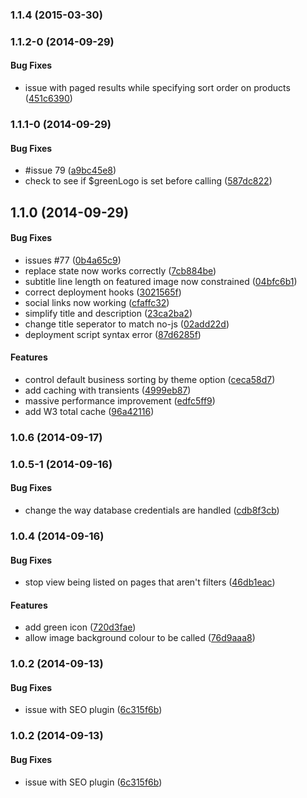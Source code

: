 <a name="1.1.4"></a>
### 1.1.4 (2015-03-30)


<a name="1.1.2-0"></a>
### 1.1.2-0 (2014-09-29)


#### Bug Fixes

* issue with paged results while specifying sort order on products ([451c6390](https://craigmdennis@bitbucket.org/simplebitdesign/localwhistler.com/commit/451c6390f8853a71bd3d59f5c342f7a423b82ac5))


<a name="1.1.1-0"></a>
### 1.1.1-0 (2014-09-29)


#### Bug Fixes

* #issue 79 ([a9bc45e8](https://craigmdennis@bitbucket.org/simplebitdesign/localwhistler.com/commit/a9bc45e87c73f59dbaf3e99b6f8762b0b3b959d2))
* check to see if $greenLogo is set before calling ([587dc822](https://craigmdennis@bitbucket.org/simplebitdesign/localwhistler.com/commit/587dc822f339d0249d04e62de8211a6b32177bff))


<a name="1.1.0"></a>
## 1.1.0 (2014-09-29)


#### Bug Fixes

* issues #77 ([0b4a65c9](https://craigmdennis@bitbucket.org/simplebitdesign/localwhistler.com/commit/0b4a65c99b61c60f4597567abbb665cc9a81b7aa))
* replace state now works correctly ([7cb884be](https://craigmdennis@bitbucket.org/simplebitdesign/localwhistler.com/commit/7cb884be5c615a0879aba43c309a1ff86f3b24d5))
* subtitle line length on featured image now constrained ([04bfc6b1](https://craigmdennis@bitbucket.org/simplebitdesign/localwhistler.com/commit/04bfc6b171d0f4c90ca04c9367b3b1db939c31c7))
* correct deployment hooks ([3021565f](https://craigmdennis@bitbucket.org/simplebitdesign/localwhistler.com/commit/3021565fbbfed2264409268040743ec0abfe8ad8))
* social links now working ([cfaffc32](https://craigmdennis@bitbucket.org/simplebitdesign/localwhistler.com/commit/cfaffc32a623bcb236d4d5ed52f5948ea440e08f))
* simplify title and description ([23ca2ba2](https://craigmdennis@bitbucket.org/simplebitdesign/localwhistler.com/commit/23ca2ba271b8eb828191d765f43ad848f272dce2))
* change title seperator to match no-js ([02add22d](https://craigmdennis@bitbucket.org/simplebitdesign/localwhistler.com/commit/02add22d2b0be6f4eb4f11a58df57c0139e9e09e))
* deployment script syntax error ([87d6285f](https://craigmdennis@bitbucket.org/simplebitdesign/localwhistler.com/commit/87d6285f7dd0d9e4d27e667ed8c00e9dde51cbaf))


#### Features

* control default business sorting by theme option ([ceca58d7](https://craigmdennis@bitbucket.org/simplebitdesign/localwhistler.com/commit/ceca58d7fde6678f79e85167a49d43a7bf7eff35))
* add caching with transients ([4999eb87](https://craigmdennis@bitbucket.org/simplebitdesign/localwhistler.com/commit/4999eb8750169772d7fad91ee0aee79932fb444f))
* massive performance improvement ([edfc5ff9](https://craigmdennis@bitbucket.org/simplebitdesign/localwhistler.com/commit/edfc5ff93841fece6096c30b33703c0fb03980de))
* add W3 total cache ([96a42116](https://craigmdennis@bitbucket.org/simplebitdesign/localwhistler.com/commit/96a4211615739a1b18fb11a091bf73f033552fa3))


<a name="1.0.6"></a>
### 1.0.6 (2014-09-17)


<a name="1.0.5-1"></a>
### 1.0.5-1 (2014-09-16)


#### Bug Fixes

* change the way database credentials are handled ([cdb8f3cb](https://craigmdennis@bitbucket.org/simplebitdesign/localwhistler.com/commit/cdb8f3cbf2da81b2acb843bdcbd3f09e2a5add28))


<a name="1.0.4"></a>
### 1.0.4 (2014-09-16)


#### Bug Fixes

* stop view being listed on pages that aren't filters ([46db1eac](https://craigmdennis@bitbucket.org/simplebitdesign/localwhistler.com/commit/46db1eac0017dc6de647675ef4bfdf98d967662d))


#### Features

* add green icon ([720d3fae](https://craigmdennis@bitbucket.org/simplebitdesign/localwhistler.com/commit/720d3faed4105b67eae159a45e13ccd978147a3b))
* allow image background colour to be called ([76d9aaa8](https://craigmdennis@bitbucket.org/simplebitdesign/localwhistler.com/commit/76d9aaa83418d508691f158603c6d65e69205f1b))


<a name="1.0.2"></a>
### 1.0.2 (2014-09-13)


#### Bug Fixes

* issue with SEO plugin ([6c315f6b](https://craigmdennis@bitbucket.org/simplebitdesign/localwhistler.com/commit/6c315f6bb79f20d1b3c375d49e0f2b5905033a46))


<a name="1.0.2"></a>
### 1.0.2 (2014-09-13)


#### Bug Fixes

* issue with SEO plugin ([6c315f6b](https://craigmdennis@bitbucket.org/simplebitdesign/localwhistler.com/commit/6c315f6bb79f20d1b3c375d49e0f2b5905033a46))

